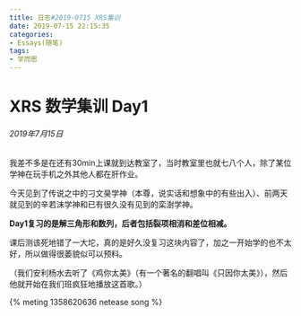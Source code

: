 ```yaml
---
title: 日志#2019-0715 XRS集训
date: 2019-07-15 22:15:35
categories:
- Essays(随笔)
tags:
- 学而思
---
```


# XRS 数学集训 Day1

###### 2019年7月15日

我差不多是在还有30min上课就到达教室了，当时教室里也就七八个人，除了某位学神在玩手机之外其他人都在肝作业。

今天见到了传说之中的刁文昊学神（本尊，说实话和想象中的有些出入）、前两天就见到的辛若沫学神和已有很久没有见到的栾澍学神。

**Day1复习的是解三角形和数列，后者包括裂项相消和差位相减。**

课后测该死地错了一大坨，真的是好久没复习这块内容了，加之一开始学的也不太好，所以做得很萎貌似可以预料。

（我们安利杨水去听了《鸡你太美》（有一个著名的翻唱叫《只因你太美》），然后他就开始在我们班疯狂地播放这首歌。）

{% meting 1358620636 netease song %}
